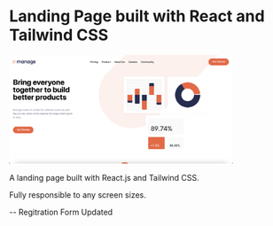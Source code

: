 # Landing Page built with React and Tailwind CSS

<img width="80%" src="./src/assets/images/preview.png" alt="landing page" />

<br/>

A landing page built with React.js and Tailwind CSS.

Fully responsible to any screen sizes.

-- Regitration Form Updated
